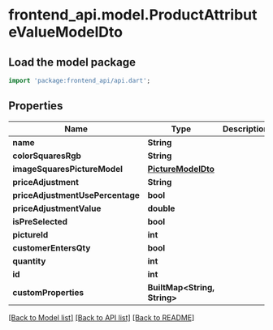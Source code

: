 # frontend_api.model.ProductAttributeValueModelDto

## Load the model package
```dart
import 'package:frontend_api/api.dart';
```

## Properties
Name | Type | Description | Notes
------------ | ------------- | ------------- | -------------
**name** | **String** |  | [optional] 
**colorSquaresRgb** | **String** |  | [optional] 
**imageSquaresPictureModel** | [**PictureModelDto**](PictureModelDto.md) |  | [optional] 
**priceAdjustment** | **String** |  | [optional] 
**priceAdjustmentUsePercentage** | **bool** |  | [optional] 
**priceAdjustmentValue** | **double** |  | [optional] 
**isPreSelected** | **bool** |  | [optional] 
**pictureId** | **int** |  | [optional] 
**customerEntersQty** | **bool** |  | [optional] 
**quantity** | **int** |  | [optional] 
**id** | **int** |  | [optional] 
**customProperties** | **BuiltMap&lt;String, String&gt;** |  | [optional] 

[[Back to Model list]](../README.md#documentation-for-models) [[Back to API list]](../README.md#documentation-for-api-endpoints) [[Back to README]](../README.md)


